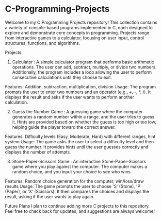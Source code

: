 # C-Programming-Projects
Welcome to my C Programming Projects repository! This collection contains a variety of console-based programs implemented in C, each designed to explore and demonstrate core concepts in programming. Projects range from interactive games to a calculator, focusing on user input, control structures, functions, and algorithms.

Projects
1. Calculator : 
A simple calculator program that performs basic arithmetic operations. The user can add, subtract, multiply, or divide two numbers. Additionally, the program includes a loop allowing the user to perform consecutive calculations until they choose to exit.

Features: Addition, subtraction, multiplication, division
Usage: The program prompts the user to enter two numbers and an operator (e.g., +, -, *, /). It displays the result and asks if the user wants to perform another calculation.

2. Guess the Number Game : 
A guessing game where the computer generates a random number within a range, and the user tries to guess it. Hints are provided based on whether the guess is too high or too low, helping guide the player toward the correct answer.

Features: Difficulty levels (Easy, Moderate, Hard) with different ranges, hint system
Usage: The game asks the user to select a difficulty level and then guess the number. It provides hints until the user guesses correctly and displays the number of attempts.

3. Stone-Paper-Scissors Game : 
An interactive Stone-Paper-Scissors game where you play against the computer. The computer makes a random choice, and you input your choice to see who wins.

Features: Random choice generation for the computer, win/loss/draw results
Usage: The game prompts the user to choose 'S' (Stone), 'P' (Paper), or 'X' (Scissors). It then compares the choices and displays the result, asking if the user wants to play again.

Future Plans
I plan to continue adding more C projects to this repository. Feel free to check back for updates, and suggestions are always welcome!
